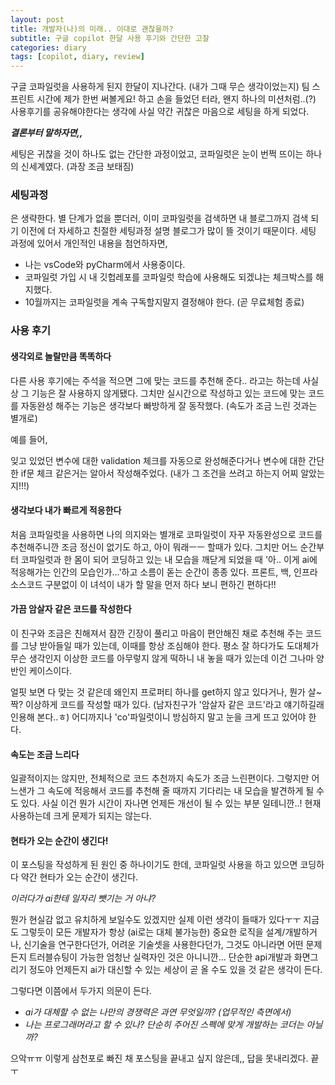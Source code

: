 ```yaml
---
layout: post
title: 개발자(나)의 미래.. 이대로 괜찮을까?
subtitle: 구글 copilot 한달 사용 후기와 간단한 고찰
categories: diary
tags: [copilot, diary, review]
---
```


구글 코파일럿을 사용하게 된지 한달이 지나간다.
(내가 그때 무슨 생각이었는지) 팀 스프린트 시간에 제가 한번 써볼게요! 하고 손을 들었던 터라, 왠지 하나의 미션처럼..(?) 사용후기를 공유해야한다는 생각에 사실 약간 귀찮은 마음으로 세팅을 하게 되었다.

**_결론부터 말하자면,,_**

세팅은 귀찮을 것이 하나도 없는 간단한 과정이었고,
코파일럿은 눈이 번쩍 뜨이는 하나의 신세계였다. (과장 조금 보태짐)

### 세팅과정

은 생략한다.
별 단계가 없을 뿐더러, 이미 코파일럿을 검색하면 내 블로그까지 검색 되기 이전에 더 자세하고 친절한 세팅과정 설명 블로그가 많이 뜰 것이기 때문이다.
세팅 과정에 있어서 개인적인 내용을 첨언하자면,

- 나는 vsCode와 pyCharm에서 사용중이다.
- 코파일럿 가입 시 내 깃헙레포를 코파일럿 학습에 사용해도 되겠냐는 체크박스를 해지했다.
- 10월까지는 코파일럿을 계속 구독할지말지 결정해야 한다. (곧 무료체험 종료)

### 사용 후기

#### 생각외로 놀랄만큼 똑똑하다

다른 사용 후기에는 주석을 적으면 그에 맞는 코드를 추천해 준다.. 라고는 하는데
사실상 그 기능은 잘 사용하지 않게됐다. 그치만 실시간으로 작성하고 있는 코드에 맞는 코드를 자동완성 해주는 기능은 생각보다 빠방하게 잘 동작했다. (속도가 조금 느린 것과는 별개로)

예를 들어,

잊고 있었던 변수에 대한 validation 체크를 자동으로 완성해준다거나
변수에 대한 간단한 if문 체크 같은거는 알아서 작성해주었다. (내가 그 조건을 쓰려고 하는지 어찌 알았는지!!!)

#### 생각보다 내가 빠르게 적응한다

처음 코파일럿을 사용하면 나의 의지와는 별개로 코파일럿이 자꾸 자동완성으로 코드를 추천해주니깐
조금 정신이 없기도 하고, 아이 뭐래ㅡㅡ 할때가 있다.
그치만 어느 순간부터 코파일럿과 한 몸이 되어 코딩하고 있는 내 모습을 깨닫게 되었을 때
'아.. 이게 ai에 적응해가는 인간의 모습인가...'하고 소름이 돋는 순간이 종종 있다.
프론트, 백, 인프라 소스코드 구분없이 이 녀석이 내가 할 말을 먼저 하다 보니 편하긴 편하다!!

#### 가끔 암살자 같은 코드를 작성한다

이 친구와 조금은 친해져서 잠깐 긴장이 풀리고 마음이 편안해진 채로 추천해 주는 코드를 그냥 받아들일 때가 있는데, 이때를 항상 조심해야 한다.
평소 잘 하다가도 도대체가 무슨 생각인지 이상한 코드를 아무렇지 않게 떡하니 내 놓을 때가 있는데
이건 그나마 양반인 케이스이다.

얼핏 보면 다 맞는 것 같은데 왜인지 프로퍼티 하나를 get하지 않고 있다거나, 뭔가 살~짝? 이상하게 코드를 작성할 때가 있다. (남자친구가 '암살자 같은 코드'라고 얘기하길래 인용해 본다..ㅎ) 어디까지나 'co'파일럿이니 방심하지 말고 눈을 크게 뜨고 있어야 한다.

#### 속도는 조금 느리다

일괄적이지는 않지만, 전체적으로 코드 추천까지 속도가 조금 느린편이다. 그렇지만 어느샌가 그 속도에 적응해서 코드를 추천해 줄 때까지 기다리는 내 모습을 발견하게 될 수도 있다.
사실 이건 뭔가 시간이 자나면 언제든 개선이 될 수 있는 부분 일테니깐..! 현재 사용하는데 크게 문제가 되지는 않는다.

#### 현타가 오는 순간이 생긴다!

이 포스팅을 작성하게 된 원인 중 하나이기도 한데,
코파일럿 사용을 하고 있으면 코딩하다 약간 현타가 오는 순간이 생긴다.

_이러다가 ai한테 일자리 뺏기는 거 아냐?_

뭔가 현실감 없고 유치하게 보일수도 있겠지만 실제 이런 생각이 들때가 있다ㅜㅜ
지금도 그렇듯이 모든 개발자가 항상 (ai로는 대체 불가능한) 중요한 로직을 설계/개발하거나, 신기술을 연구한다던가, 어려운 기술셋을 사용한다던가, 그것도 아니라면 어떤 문제든지 트러블슈팅이 가능한 엄청난 실력자인 것은 아니니깐... 단순한 api개발과 화면그리기 정도야 언제든지 ai가 대신할 수 있는 세상이 곧 올 수도 있을 것 같은 생각이 든다.

그렇다면 이쯤에서 두가지 의문이 든다.

- _ai가 대체할 수 없는 나만의 경쟁력은 과연 무엇일까? (업무적인 측면에서)_
- _나는 프로그래머라고 할 수 있나? 단순히 주어진 스펙에 맞게 개발하는 코더는 아닐까?_

으악ㅠㅠ 이렇게 삼천포로 빠진 채 포스팅을 끝내고 싶지 않은데,, 답을 못내리겠다. 끝ㅜ
